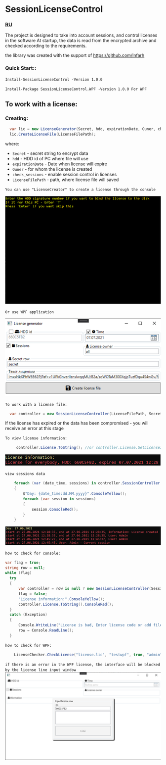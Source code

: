 # SessionLicenseControl
### [RU](https://github.com/Platonenkov/SessionLicenseControl/blob/dev/README.md)

The project is designed to take into account sessions, and control licenses in the software
At startup, the data is read from the encrypted archive and checked according to the requirements.

the library was created with the support of https://github.com/Infarh

### Quick Start::

`Install-SessionLicenseControl -Version 1.0.0`

`Install-Package SessionLicenseControl.WPF -Version 1.0.0 For WPF`

## To work with a license:
### Creating:

```C#
  var lic = new LicenseGenerator(Secret, hdd, expirationDate, Ouner, check_sessions);
  lic.CreateLicenseFile(LicenseFilePath);
```
where:

* `Secret` - secret string to encrypt data
* `hdd` - HDD id of PC where file will use
* `expirationDate` - Date when license will expire
* `Ouner` - for whom the license is created
* `check_sessions` - enable session control in licenses
* `LicenseFilePath` - path, where license file will saved

`You can use "LicenseCreator" to create a license through the console`

![Demo](https://github.com/Platonenkov/SessionLicenseControl/blob/dev/Resources/license%20generator.gif)

`Or use WPF application`

![Demo](https://github.com/Platonenkov/SessionLicenseControl/blob/dev/Resources/wpf_license_generator.png)

`To work with a license file:`
```C#
  var controller = new SessionLicenseController(LicenseFilePath, Secret, StartNewSession, "Admin");
```
If the license has expired or the data has been compromised - you will receive an error at this stage

`To view license information:`
```C#
     controller.License.ToString(); //or controller.License.GetLicenseInformation()
```
![Demo](https://github.com/Platonenkov/SessionLicenseControl/blob/dev/Resources/license%20info%20sample.png)

`view sessions data`
```C#
    foreach (var (date_time, sessions) in controller.SessionController.GetSessionData())
    {
        $"Day: {date_time:dd.MM.yyyy}".ConsoleYellow();
        foreach (var session in sessions)
        {
            session.ConsoleRed();
        }
    }
```
![Demo](https://github.com/Platonenkov/SessionLicenseControl/blob/dev/Resources/license%20session%20sample.png)

`how to check for console:`
```C#
var flag = true;
string row = null;
while (flag)
  try
  {
      var controller = row is null ? new SessionLicenseController(SessionsFilePath, Secret, true, "Admin") : new SessionLicenseController(row, Secret, SessionsFilePath, true, "Admin");
      flag = false;
      "License information:".ConsoleYellow();
      controller.License.ToString().ConsoleRed();
  }
  catch (Exception)
  {
      Console.WriteLine("License is bad, Enter license code or add file");
      row = Console.ReadLine();
  }
```

`how to check for WPF:`
```C#
    LicenseChecker.CheckLicense("license.lic", "testwpf", true, "admin");
```
`if there is an error in the WPF license, the interface will be blocked by the license line input window`
![Demo](https://github.com/Platonenkov/SessionLicenseControl/blob/dev/Resources/wpf_license_end.png)
